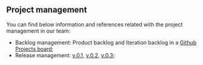 ## Project management

You can find below information and references related with the project management in our team: 

* Backlog management: Product backlog and Iteration backlog in a [Github Projects board](https://github.com/orgs/FEUP-LEIC-ES-2022-23/projects/60);
* Release management: [v.0.1](https://github.com/FEUP-LEIC-ES-2022-23/2LEIC02T2/releases/tag/v.0.1), [v.0.2](https://github.com/FEUP-LEIC-ES-2022-23/2LEIC02T2/releases/tag/v.0.2), [v.0.3](https://github.com/FEUP-LEIC-ES-2022-23/2LEIC02T2/releases/tag/v.0.3);
